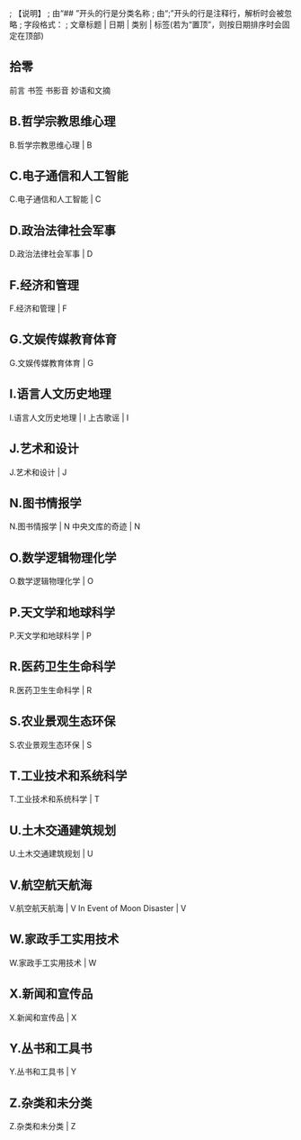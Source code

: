 ; 【说明】
; 由“## ”开头的行是分类名称
; 由“;”开头的行是注释行，解析时会被忽略
; 字段格式：
; 文章标题 | 日期 | 类别 | 标签(若为“置顶”，则按日期排序时会固定在顶部)


## 拾零

前言
书签
书影音
妙语和文摘

## B.哲学宗教思维心理

B.哲学宗教思维心理 | B

## C.电子通信和人工智能

C.电子通信和人工智能 | C

## D.政治法律社会军事

D.政治法律社会军事 | D

## F.经济和管理

F.经济和管理 | F

## G.文娱传媒教育体育

G.文娱传媒教育体育 | G

## I.语言人文历史地理

I.语言人文历史地理 | I
上古歌谣 | I

## J.艺术和设计

J.艺术和设计 | J

## N.图书情报学

N.图书情报学 | N
中央文库的奇迹 | N

## O.数学逻辑物理化学

O.数学逻辑物理化学 | O

## P.天文学和地球科学

P.天文学和地球科学 | P

## R.医药卫生生命科学

R.医药卫生生命科学 | R

## S.农业景观生态环保

S.农业景观生态环保 | S

## T.工业技术和系统科学

T.工业技术和系统科学 | T

## U.土木交通建筑规划

U.土木交通建筑规划 | U

## V.航空航天航海

V.航空航天航海 | V
In Event of Moon Disaster | V

## W.家政手工实用技术

W.家政手工实用技术 | W

## X.新闻和宣传品

X.新闻和宣传品 | X

## Y.丛书和工具书

Y.丛书和工具书 | Y

## Z.杂类和未分类

Z.杂类和未分类 | Z
